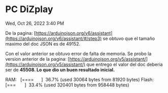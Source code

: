 # PC DiZplay

Wed, Oct 26, 2022 3:40 PM

De la pagina: [https://arduinojson.org/v6/assistant](https://arduinojson.org/v6/assistant/#/step3)
se obtuvo que el tamaño maximo del doc JSON es de 49152.

Con el valor anterior se obtuvo error de falta de memoria. Se probo la version anterior de la pagina:
[https://arduinojson.org/v5/assistant/](https://arduinojson.org/v5/assistant/)
que entrego el valor del doc deberia ser de **45508\. Lo que dio un buen resultado inicial\.**

RAM:   [====      ]  36.7% (used 30064 bytes from 81920 bytes)
Flash: [===       ]  33.4% (used 320401 bytes from 958448 bytes)